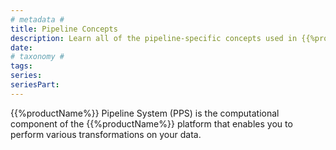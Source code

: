 ```yaml
---
# metadata # 
title: Pipeline Concepts
description: Learn all of the pipeline-specific concepts used in {{%productName%}}.
date: 
# taxonomy #
tags: 
series:
seriesPart:
--- 
```



{{%productName%}} Pipeline System (PPS) is the computational component of the {{%productName%}} platform that enables you to perform various transformations on your data.

